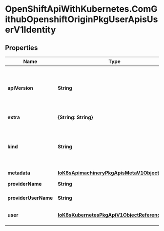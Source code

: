 # OpenShiftApiWithKubernetes.ComGithubOpenshiftOriginPkgUserApisUserV1Identity

## Properties
Name | Type | Description | Notes
------------ | ------------- | ------------- | -------------
**apiVersion** | **String** | APIVersion defines the versioned schema of this representation of an object. Servers should convert recognized schemas to the latest internal value, and may reject unrecognized values. More info: http://releases.k8s.io/HEAD/docs/devel/api-conventions.md#resources | [optional] 
**extra** | **{String: String}** | Extra holds extra information about this identity | [optional] 
**kind** | **String** | Kind is a string value representing the REST resource this object represents. Servers may infer this from the endpoint the client submits requests to. Cannot be updated. In CamelCase. More info: http://releases.k8s.io/HEAD/docs/devel/api-conventions.md#types-kinds | [optional] 
**metadata** | [**IoK8sApimachineryPkgApisMetaV1ObjectMeta**](IoK8sApimachineryPkgApisMetaV1ObjectMeta.md) | Standard object&#39;s metadata. | [optional] 
**providerName** | **String** | ProviderName is the source of identity information | 
**providerUserName** | **String** | ProviderUserName uniquely represents this identity in the scope of the provider | 
**user** | [**IoK8sKubernetesPkgApiV1ObjectReference**](IoK8sKubernetesPkgApiV1ObjectReference.md) | User is a reference to the user this identity is associated with Both Name and UID must be set | 


